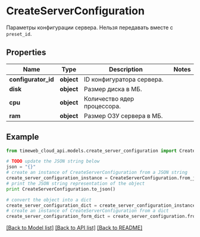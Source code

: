 # CreateServerConfiguration

Параметры конфигурации сервера. Нельзя передавать вместе с `preset_id`.

## Properties
Name | Type | Description | Notes
------------ | ------------- | ------------- | -------------
**configurator_id** | **object** | ID конфигуратора сервера. | 
**disk** | **object** | Размер диска в МБ. | 
**cpu** | **object** | Количество ядер процессора. | 
**ram** | **object** | Размер ОЗУ сервера в МБ. | 

## Example

```python
from timeweb_cloud_api.models.create_server_configuration import CreateServerConfiguration

# TODO update the JSON string below
json = "{}"
# create an instance of CreateServerConfiguration from a JSON string
create_server_configuration_instance = CreateServerConfiguration.from_json(json)
# print the JSON string representation of the object
print CreateServerConfiguration.to_json()

# convert the object into a dict
create_server_configuration_dict = create_server_configuration_instance.to_dict()
# create an instance of CreateServerConfiguration from a dict
create_server_configuration_form_dict = create_server_configuration.from_dict(create_server_configuration_dict)
```
[[Back to Model list]](../README.md#documentation-for-models) [[Back to API list]](../README.md#documentation-for-api-endpoints) [[Back to README]](../README.md)


